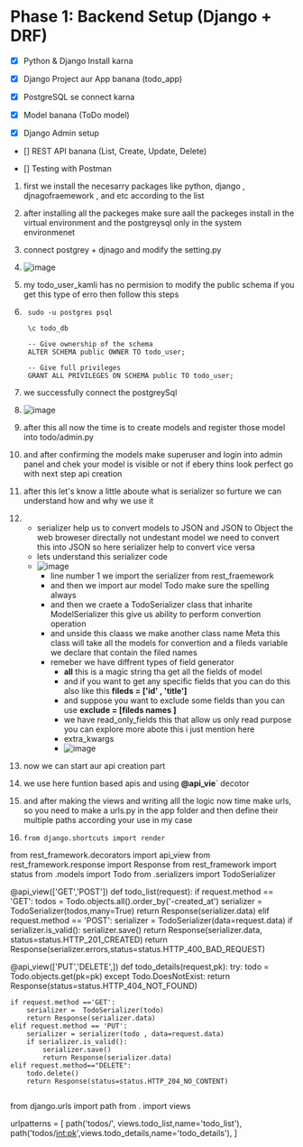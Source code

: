 # Phase 1: Backend Setup (Django + DRF)

- [x] Python & Django Install karna

- [x] Django Project aur App banana (todo_app)

- [x] PostgreSQL se connect karna

- [x] Model banana (ToDo model)

- [x] Django Admin setup

- [] REST API banana (List, Create, Update, Delete)

- [] Testing with Postman



1. first we install the necesarry packages like python, django , djnagofraemework , and etc according to the list
2. after installing all the packeges make sure aall the packeges install in the virtual environment and the postgreysql only in the system environmenet
3. connect postgrey +  djnago and modify the setting.py
4. ![image](https://github.com/user-attachments/assets/e7ed1584-1a96-4d7c-9253-d4fdcccbd0a0)
5. my todo_user_kamli has no permision to modify the public schema if you get this type of erro then follow this steps
6. ``` -- Connect to your DB
    sudo -u postgres psql
    
    \c todo_db

    -- Give ownership of the schema
    ALTER SCHEMA public OWNER TO todo_user;

    -- Give full privileges
    GRANT ALL PRIVILEGES ON SCHEMA public TO todo_user;
   ```

8.  we successfully connect the postgreySql
9. ![image](https://github.com/user-attachments/assets/9758a696-7d3d-4de2-8d96-267f8b3029eb)
10. after this all now the time is to create models and register those model into todo/admin.py
11. and after confirming the models make superuser and login into admin panel and chek your model is visible or not if ebery thins look perfect go with next step api creation
12. after this let's know a little aboute what is serializer so furture we can understand how and why we use it
13. - serializer help us to convert models to JSON and JSON to Object the web broweser directally not undestant model we need to convert this into JSON so here serializer help to convert vice versa
    - lets understand this serializer code
    - ![image](https://github.com/user-attachments/assets/7f7a90e1-c1fa-46a8-823b-ebd5ba14934f)
      - line number 1 we import the serializer from rest_fraemework
      - and then we import aur model Todo make sure the spelling always
      - and then we craete a TodoSerializer class that inharite ModelSerializer this give us ability to perform convertion operation
      - and unside this claass we make another class name Meta this class will take all the models for convertion and a fileds variable we declare that contain the filed names
      - remeber we have diffrent types of field generator
        - __all__ this is a magic string tha get all the fields of model
        - and if you want to get any specific fields that you can do this also like this **fileds = ['id' , 'title']**
        - and suppose you want to exclude some fields than you can use **exclude = [fileds names ]**
        - we have read_only_fields this that allow us only read purpose you can explore more abote this i just mention here
        - extra_kwargs
        - ![image](https://github.com/user-attachments/assets/eadeadc8-310d-42a8-bf0d-1a0684056219)
14. now we can start aur api creation part
15. we use here funtion based apis and using **@api_vie**` decotor
16. and after making the views and writing alll the logic now time make urls, so you need to make a urls.py in the app folder and then define their multiple paths according your use in my case
17. ```
    from django.shortcuts import render

from rest_framework.decorators import api_view
from rest_framework.response import Response
from rest_framework import status
from .models import Todo
from .serializers import TodoSerializer

@api_view(['GET','POST'])
def todo_list(request):
    if request.method == 'GET':
        todos = Todo.objects.all().order_by('-created_at')
        serializer = TodoSerializer(todos,many=True)
        return Response(serializer.data)
    elif request.method == 'POST':
        serializer = TodoSerializer(data=request.data)
        if serializer.is_valid():
            serializer.save()
            return Response(serializer.data, status=status.HTTP_201_CREATED)
        return Response(serializer.errors,status=status.HTTP_400_BAD_REQUEST)
    
    
    
@api_view(['PUT','DELETE',])
def todo_details(request,pk):
    try:
        todo = Todo.objects.get(pk=pk)
    except Todo.DoesNotExist:
        return Response(status=status.HTTP_404_NOT_FOUND)
    
    if request.method =='GET':
        serializer =  TodoSerializer(todo)
        return Response(serializer.data)
    elif request.method == 'PUT':
        serializer = serializer(todo , data=request.data)
        if serializer.is_valid():
            serializer.save()
            return Response(serializer.data)
    elif request.method=="DELETE":
        todo.delete()
        return Response(status=status.HTTP_204_NO_CONTENT)
        
        
        
```
```
from django.urls import path
from . import views

urlpatterns = [
    path('todos/', views.todo_list,name='todo_list'),
    path('todos/<int:pk>',views.todo_details,name='todo_details'),
]
```

            


